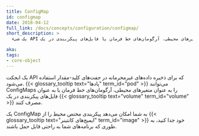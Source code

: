 ```yaml
---
title: ConfigMap
id: configmap
date: 2018-04-12
full_link: /docs/concepts/configuration/configmap/
short_description: >
  یک شیء API که برای ذخیره داده‌های غیرمحرمانه در جفت‌های کلید-مقدار استفاده می‌شود. می‌تواند به عنوان متغیرهای محیطی، آرگومان‌های خط فرمان یا فایل‌های پیکربندی در یک Volume استفاده شود.

aka: 
tags:
- core-object
---
```

 یک ابجکت API که برای ذخیره داده‌های غیرمحرمانه در جفت‌های کلید-مقدار استفاده می‌شود. {{< glossary_tooltip text="پادها" term_id="pod" >}} می‌توانند ConfigMaps را به عنوان متغیرهای محیطی، آرگومان‌های خط فرمان یا به عنوان فایل‌های پیکربندی در یک {{< glossary_tooltip text="volume" term_id="volume" >}} مصرف کنند.

<!--more--> 

یک ConfigMap به شما امکان می‌دهد پیکربندی مختص محیط را از {{< glossary_tooltip text="ایمیج‌های کانتینر" term_id="image" >}} خود جدا کنید، به طوری که برنامه‌های شما به راحتی قابل حمل باشند.
